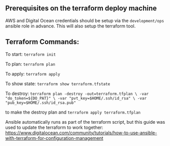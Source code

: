 ## Prerequisites on the terraform deploy machine
AWS and Digital Ocean credentials should be setup via the `development/ops` ansible role in advance.
This will also setup the terraform tool.

## Terraform Commands:

To start:
`terraform init`

To plan:
`terraform plan`

To apply:
`terraform apply`

To show state:
`terraform show terraform.tfstate`

To destroy:
`terraform plan -destroy -out=terraform.tfplan \
      -var "do_token=${DO_PAT}" \
      -var "pvt_key=$HOME/.ssh/id_rsa" \
      -var "pub_key=$HOME/.ssh/id_rsa.pub"`

to make the destroy plan and `terraform apply terraform.tfplan`

Ansible automatically runs as part of the terraform script, but this guide
was used to update the terraform to work together:
https://www.digitalocean.com/community/tutorials/how-to-use-ansible-with-terraform-for-configuration-management
